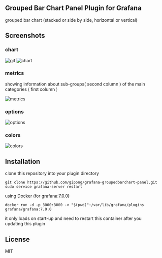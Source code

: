 ## Grouped Bar Chart Panel Plugin for Grafana

grouped bar chart (stacked or side by side, horizontal or vertical)

## Screenshots
### chart

![gif](src/img/0xrDREJY9o.gif)
![chart](src/img/groupedbarchart.png)

### metrics

showing information about sub-groups( second column ) of the main categories ( first column )

![metrics](src/img/groupedbarchart-metrics.png)

### options

![options](src/img/groupedbarchart-options-n.png)

### colors

![colors](src/img/groupedbarchart-colors.png)

## Installation

clone this repository into your plugin directory

```
git clone https://github.com/gipong/grafana-groupedbarchart-panel.git
sudo service grafana-server restart
```

using Docker (for grafana:7.0.0)

```
docker run -d -p 3000:3000 -v "$(pwd)":/var/lib/grafana/plugins grafana/grafana:7.0.0
```

it only loads on start-up and need to restart this container after you updating this plugin

## License
MIT